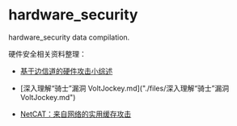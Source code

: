 # hardware_security
hardware_security data compilation.

硬件安全相关资料整理：

- [基于边信道的硬件攻击小综述](https://github.com/sctb512/hardware_security/blob/master/files/基于边信道的硬件攻击小综述.md)

- [深入理解“骑士”漏洞 VoltJockey.md]("./files/深入理解“骑士”漏洞 VoltJockey.md")
  
- [NetCAT：来自网络的实用缓存攻击]("./files/NetCAT：来自网络的实用缓存攻击.md")
